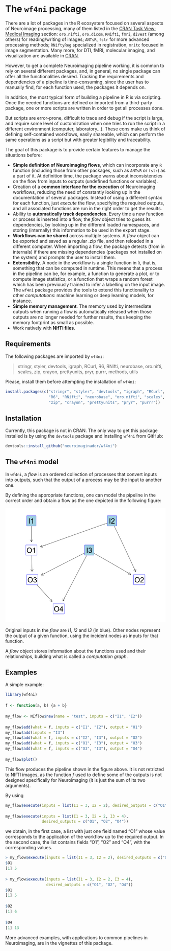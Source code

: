 
<!-- README.md is generated from README.Rmd. Please edit that file -->

# The `wf4ni` package

There are a lot of packages in the R ecosystem focused on several
aspects of Neuroimage processing, many of them listed in the [CRAN Task
View: Medical Imaging](https://CRAN.R-project.org/view=MedicalImaging)
section: `oro.nifti`, `oro.dicom`, `RNifti`, `fmri`, `divest` (among
others) for reading/writing of images; `ANTsR`, `fslr` for more advanced
processing methods; `RNiftyReg` specialized in registration, `mritc`
focused in image segmentation. Many more, for DTI, fMRI, molecular
imaging, and visualization are available in
[CRAN](https://CRAN.R-project.org).

However, to get a complete Neuroimaging pipeline working, it is common
to rely on several different packages, and, in general, no single
package can offer all the functionalities desired. Tracking the
requirements and dependencies of a pipeline is time-consuming, since the
user has to manually find, for each function used, the packages it
depends on.

In addition, the most typical form of building a pipeline in R is via
scripting. Once the needed functions are defined or imported from a
third-party package, one or more scripts are written in order to get all
processes done.

But scripts are error-prone, difficult to trace and debug if the script
is large, and require some level of customization when one tries to run
the script in a different environment (computer, laboratory…). These
cons make us think of defining self-contained workflows, easily
shareable, which can perform the same operations as a script but with
greater legibility and traceability.

The goal of this package is to provide certain features to manage the
situations before:

  - **Simple definition of Neuroimaging flows**, which can incorporate
    any `R` function (including those from other packages, such as
    `ANTsR` or `fslr`) as a part of it. At definition time, the package
    warns about inconsistencies on the flow from inputs to outputs
    (undefined functions or variables).
  - Creation of a **common interface for the execution** of Neuroimaging
    workflows, reducing the need of constantly looking up in the
    documentation of several packages. Instead of using a different
    syntax for each function, just *execute* the flow, specifying the
    required outputs, and all associated functions are run in the right
    order to get the results.
  - Ability to **automatically track dependencies**. Every time a new
    function or process is inserted into a flow, the *flow* object tries
    to guess its dependencies, by looking up in the different loaded
    namespaces, and storing (internally) this information to be used in
    the export stage.
  - **Workflows can be shared** across multiple systems. A *flow* object
    can be exported and saved as a regular .zip file, and then reloaded
    in a different computer. When importing a flow, the package detects
    (from in internals) if there are missing dependencies (packages not
    installed on the system) and prompts the user to install them.
  - **Extensibility**. A node in the workflow is a single function in
    `R`, that is, something that can be computed in runtime. This means
    that a process in the pipeline can be, for example, a function to
    generate a plot, or to compute image statistics, or a function that
    wraps a random forest which has been previously trained to infer a
    labelling on the input image. The `wf4ni` package provides the tools
    to extend this functionality to other *computations*: machine
    learning or deep learning models, for instance.
  - **Simple memory management**. The memory used by intermediate
    outputs when running a flow is automatically released when those
    outputs are no longer needed for further results, thus keeping the
    memory footprint as small as possible.
  - Work natively with **NIfTI files**.

## Requirements

The following packages are imported by `wf4ni`:

> stringr, styler, devtools, igraph, RCurl, R6, RNifti, neurobase,
> oro.nifti, scales, zip, crayon, prettyunits, pryr, purrr, methods,
> utils

Please, install them before attempting the installation of `wf4ni`:

``` r
install.packages(c("stringr", "styler", "devtools", "igraph", "RCurl",
                   "R6", "RNifti", "neurobase", "oro.nifti", "scales",
                   "zip", "crayon", "prettyunits", "pryr", "purrr"))
```

## Installation

Currently, this package is not in CRAN. The only way to get this package
installed is by using the `devtools` package and installing `wf4ni` from
GitHub:

``` r
devtools::install_github("neuroimaginador/wf4ni")
```

<!-- You can install the released version of wf4ni from [CRAN](https://CRAN.R-project.org) with: -->

<!-- ``` r -->

<!-- install.packages("wf4ni") -->

<!-- ``` -->

## The `wf4ni` model

In `wf4ni`, a *flow* is an ordered collection of processes that convert
inputs into outputs, such that the output of a process may be the input
to another one.

By defining the appropriate functions, one can model the pipeline in the
correct order and obtain a flow as the one depicted in the following
figure:

![A sample workflow](img/flow.png)

Original inputs in the *flow* are *I1*, *I2* and *I3* (in blue). Other
nodes represent the output of a given function, using the incident nodes
as inputs for that function.

A *flow* object stores information about the functions used and their
relationships, building what is called a *computation graph*.

## Examples

A simple example:

``` r
library(wf4ni)

f <- function(a, b) {a + b}

my_flow <- NIflow$new(name = "test", inputs = c("I1", "I2"))

my_flow$add(what = f, inputs = c("I1", "I2"), output = "O1")
my_flow$add(inputs = "I3")
my_flow$add(what = f, inputs = c("I2", "I3"), output = "O2")
my_flow$add(what = f, inputs = c("O1", "I3"), output = "O3")
my_flow$add(what = f, inputs = c("O3", "I3"), output = "O4")

my_flow$plot()
```

This flow produces the pipeline shown in the figure above. It is not
retricted to NIfTI images, as the function *f* used to define some of
the outputs is not designed specifically for Neuroimaging (it is just
the sum of its two arguments).

By
using

``` r
my_flow$execute(inputs = list(I1 = 3, I2 = 2), desired_outputs = c("O1"))

my_flow$execute(inputs = list(I1 = 3, I2 = 2, I3 = 4), 
                desired_outputs = c("O1", "O2", "O4"))
```

we obtain, in the first case, a list with just one field named “O1”
whose value corresponds to the application of the workflow up to the
required output. In the second case, the list contains fields “O1”, “O2”
and “O4”, with the corresponding
values.

``` r
> my_flow$execute(inputs = list(I1 = 3, I2 = 2), desired_outputs = c("O1"))
$O1
[1] 5

> my_flow$execute(inputs = list(I1 = 3, I2 = 2, I3 = 4), 
                  desired_outputs = c("O1", "O2", "O4"))
$O1
[1] 5

$O2
[1] 6

$O4
[1] 13
```

More advanced examples, with applications to common pipelines in
Neuroimaging, are in the vignettes of this package.

<!-- ## Extensibility of `wf4ni` -->
